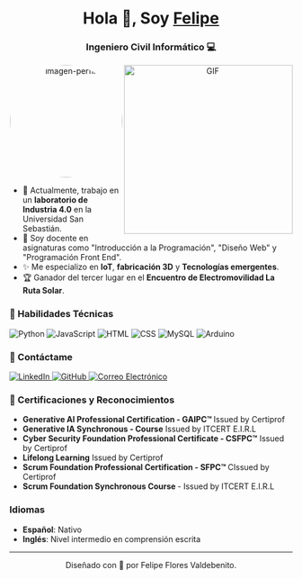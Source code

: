 <h1 align="center">Hola 👋, Soy <a href="https://ffelipev2.github.io/" target="_blank">Felipe</a></h1>
<h3 align="center">Ingeniero Civil Informático &#128187;</h3>

<p align="center">
  <img src="https://media2.giphy.com/media/v1.Y2lkPTc5MGI3NjExajRxYWExa3B5c2dheTBiY3dicXhhejhpNzBmdTB1bGJpYnVjcjhjOCZlcD12MV9pbnRlcm5hbF9naWZfYnlfaWQmY3Q9Zw/VbnUQpnihPSIgIXuZv/giphy.webp" alt="imagen-perfil" height =200 width =200  style="border-radius: 50%; overflow: hidden; />
</p>

<a target="_blank" align="center">
  <img align="right" height="300" width="300" alt="GIF" src="https://media.giphy.com/media/SWoSkN6DxTszqIKEqv/giphy.gif">
</a>

<ul>
  <li>💪 Actualmente, trabajo en un <strong>laboratorio de Industria 4.0</strong> en la Universidad San Sebastián.</li>
  <li>🔬 Soy docente en asignaturas como "Introducción a la Programación", "Diseño Web"  y "Programación Front End".</li>
  <li>✨ Me especializo en <strong>IoT</strong>, <strong>fabricación 3D</strong> y <strong>Tecnologías emergentes</strong>.</li>
  <li>🏆 Ganador del tercer lugar en el <strong>Encuentro de Electromovilidad La Ruta Solar</strong>.</li>
</ul>

<h3 align="leftr">🔧 Habilidades Técnicas</h3>
<p align="left">
  <img src="https://img.icons8.com/color/48/000000/python--v1.png" alt="Python" />
  <img src="https://img.icons8.com/color/48/000000/javascript--v1.png" alt="JavaScript" />
  <img src="https://img.icons8.com/color/48/000000/html-5--v1.png" alt="HTML" />
  <img src="https://img.icons8.com/color/48/000000/css3.png" alt="CSS" />
  <img src="https://img.icons8.com/fluency/48/000000/mysql-logo.png" alt="MySQL" />
  <img src="https://img.icons8.com/color/48/000000/arduino.png" alt="Arduino" />
</p>

<h3 align="left">💬 Contáctame</h3>
<p align="left">
  <a href="https://www.linkedin.com/in/felipe-flores-2972b14a" target="_blank">
    <img src="https://img.icons8.com/doodle/40/000000/linkedin--v2.png" alt="LinkedIn">
  </a>
  <a href="https://github.com/ffelipev2" target="_blank">
    <img src="https://img.icons8.com/doodle/40/000000/github--v1.png" alt="GitHub">
  </a>
  <a href="mailto:ffelipev2@gmail.com" target="_blank">
    <img src="https://img.icons8.com/plasticine/40/000000/gmail-new.png" alt="Correo Electrónico">
  </a>
</p>

<h3 align="left">🏅 Certificaciones y Reconocimientos</h3>
<ul>
  <li><strong>Generative AI Professional Certification - GAIPC™ </strong> Issued by Certiprof</li>
  <li><strong>Generative IA Synchronous - Course</strong> Issued by ITCERT E.I.R.L</li>
  <li><strong>Cyber Security Foundation Professional Certificate - CSFPC™</strong> Issued by Certiprof</li>
  <li><strong>Lifelong Learning</strong> Issued by Certiprof</li>
  <li><strong>Scrum Foundation Professional Certification - SFPC™ </strong> CIssued by Certiprof</li>
  <li><strong>Scrum Foundation Synchronous Course </strong> - Issued by ITCERT E.I.R.L</li>
</ul>

<h3 align="left">Idiomas</h3>
<ul>
  <li><strong>Español</strong>: Nativo</li>
  <li><strong>Inglés</strong>: Nivel intermedio en comprensión escrita</li>
</ul>

---
<p align="center">
  Diseñado con 💖 por Felipe Flores Valdebenito.
</p>
